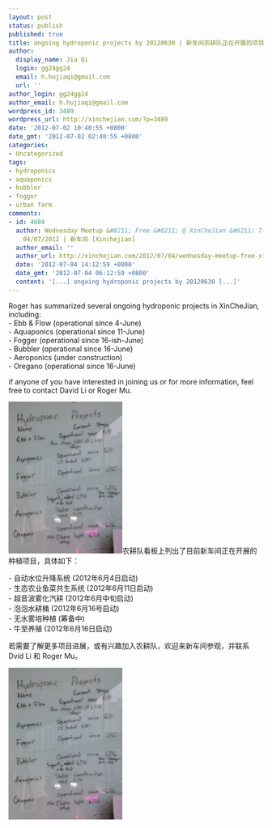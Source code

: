 ```yaml
---
layout: post
status: publish
published: true
title: ongoing hydroponic projects by 20120630 | 新车间农耕队正在开展的项目20120630
author:
  display_name: Jia Qi
  login: gg24gg24
  email: h.hujiaqi@gmail.com
  url: ''
author_login: gg24gg24
author_email: h.hujiaqi@gmail.com
wordpress_id: 3489
wordpress_url: http://xinchejian.com/?p=3489
date: '2012-07-02 10:40:55 +0800'
date_gmt: '2012-07-02 02:40:55 +0800'
categories:
- Uncategorized
tags:
- hydroponics
- aquaponics
- bubbler
- fogger
- urban farm
comments:
- id: 4684
  author: Wednesday Meetup &#8211; Free &#8211; @ XinCheJian &#8211; 7-9pm &#8211;
    04/07/2012 | 新车间 [Xinchejian]
  author_email: ''
  author_url: http://xinchejian.com/2012/07/04/wednesday-meetup-free-xinchejian-7-9pm-04072012/
  date: '2012-07-04 14:12:59 +0800'
  date_gmt: '2012-07-04 06:12:59 +0800'
  content: '[...] ongoing hydroponic projects by 20120630 [...]'
---
```

<p><!--:en-->Roger has summarized several ongoing hydroponic projects in XinCheJian, including:<br />
- Ebb &amp; Flow (operational since 4-June)<br />
- Aquaponics (operational since 11-June)<br />
- Fogger (operational since 16-ish-June)<br />
- Bubbler (operational since 16-June)<br />
- Aeroponics (under construction)<br />
- Oregano (operational since 16-June)</p>
<p>if anyone of you have interested in joining us or for more information, feel free to contact David Li or Roger Mu.</p>
<p><a href="http://xinchejian.com/2012/07/02/ongoing-hydroponic-projects-by-20120630/ongoing_hydroponic_projects_xcj/" rel="attachment wp-att-3490"><img src="/uploads/2012/07/ongoing_hydroponic_projects_XCJ-225x300.jpg" alt="" width="225" height="300" class="alignnone size-medium wp-image-3490" /></a><!--:--><!--:zh-->农耕队看板上列出了目前新车间正在开展的种植项目，具体如下：</p>
<p>- 自动水位升降系统 (2012年6月4日启动)<br />
- 生态农业鱼菜共生系统 (2012年6月11日启动)<br />
- 超音波雾化汽耕 (2012年6月中旬启动)<br />
- 泡泡水耕桶 (2012年6月16号启动)<br />
- 无水雾培种植 (筹备中)<br />
- 牛至养殖 (2012年6月16日启动)</p>
<p>若需要了解更多项目进展，或有兴趣加入农耕队，欢迎来新车间参观，并联系 Dvid Li 和 Roger Mu。</p>
<p><a href="http://xinchejian.com/2012/07/02/ongoing-hydroponic-projects-by-20120630/ongoing_hydroponic_projects_xcj/" rel="attachment wp-att-3490"><img src="/uploads/2012/07/ongoing_hydroponic_projects_XCJ-225x300.jpg" alt="" width="225" height="300" class="alignnone size-medium wp-image-3490" /></a><!--:--></p>
